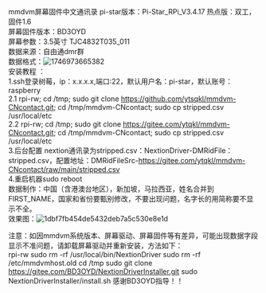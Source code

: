 
mmdvm屏幕固件中文通讯录 
pi-star版本：Pi-Star_RPi_V3.4.17 
热点版：双工，固件1.6  
屏幕固件版本：BD3OYD  
屏幕参数：3.5英寸 TJC4832T035_011  
数据来源：自由通dmr群  
数据格式：![1746973665382](https://github.com/user-attachments/assets/49c49459-8cc8-4fad-9ac2-38af8e6ad45b)  
安装教程 ：  
1.ssh登录树莓，ip：x.x.x.x,端口:22，默认用户名：pi-star，默认账号：raspberry  
2.1 rpi-rw; cd /tmp; sudo git clone https://github.com/ytsqkl/mmdvm-CNcontact.git; cd /tmp/mmdvm-CNcontact; sudo cp stripped.csv /usr/local/etc  
2.2 rpi-rw; cd /tmp; sudo git clone https://gitee.com/ytqkl/mmdvm-CNcontact.git; cd /tmp/mmdvm-CNcontact; sudo cp stripped.csv /usr/local/etc  
3.后台配置 nextion通讯录为stripped.csv：NextionDriver-DMRidFile：stripped.csv，配置地址：DMRidFileSrc-https://gitee.com/ytqkl/mmdvm-CNcontact/raw/main/stripped.csv  
4.重启机器sudo reboot  
数据制作：中国（含港澳台地区），新加坡，马拉西亚，姓名合并到FIRST_NAME，国家和省份要甄别修改，不要出现问题，名字长的用简称要不显示不全。    
效果图：![1dbf7fb454de5432deb7a5c530e8e1d](https://github.com/user-attachments/assets/48aa2fdb-2fa3-411f-a5c1-76aed683021b)  

注意：如因mmdvm系统版本、屏幕驱动、屏幕固件等有差异，可能出现数据字段显示不准问题，请卸载屏幕驱动并重新安装，方法如下：  
rpi-rw
sudo rm -rf /usr/local/bin/NextionDriver
sudo rm -rf /etc/mmdvmhost.old
cd /tmp
sudo git clone https://gitee.com/BD3OYD/NextionDriverInstaller.git
sudo NextionDriverInstaller/install.sh
感谢BD3OYD指导！！
